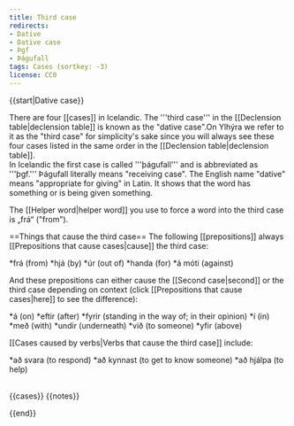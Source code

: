 ```yaml
---
title: Third case
redirects:
- Dative
- Dative case
- Þgf
- Þágufall
tags: Cases (sortkey: -3)
license: CC0
---
```


{{start|Dative case}}
<level a1/>

There are four [[cases]] in Icelandic. The '''third case''' in the [[Declension table|declension table]] is known as the "dative case".<ref>On Ylhýra we refer to it as the "third case" for simplicity's sake since you will always see these four cases listed in the same order in the [[Declension table|declension table]].<br />
In Icelandic the first case is called '''þágufall''' and is abbreviated as '''þgf.''' Þágufall literally means "receiving case". The English name "dative" means "appropriate for giving" in Latin.</ref> It shows that the word has something or is being given something.

The [[Helper word|helper word]] you use to force a word into the third case is „frá“ ("from").

==Things that cause the third case==
The following [[prepositions]] always [[Prepositions that cause cases|cause]] the third case:

*frá (from)
*hjá (by)
*úr (out of)
*handa (for)
*á móti (against)

And these prepositions can either cause the [[Second case|second]] or the third case depending on context (click [[Prepositions that cause cases|here]] to see the difference):

*á (on)
*eftir (after)
*fyrir (standing in the way of; in their opinion)
*í (in)
*með (with)
*undir (underneath)
*við (to someone)
*yfir (above)

[[Cases caused by verbs|Verbs that cause the third case]] include:

*að svara (to respond)
*að kynnast (to get to know someone)
*að hjálpa (to help)

<br />{{cases}}
{{notes}}


{{end}}
